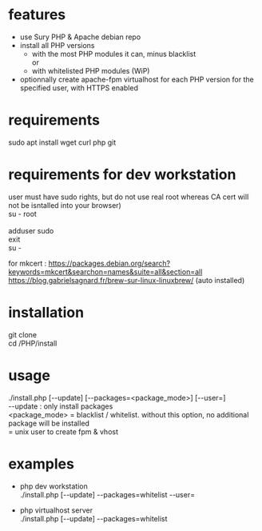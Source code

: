 # features
- use Sury PHP & Apache debian repo  
- install all PHP versions  
    - with the most PHP modules it can, minus blacklist  
    or  
    - with whitelisted PHP modules (WiP)
- optionnally create apache-fpm virtualhost for each PHP version for the specified user, with HTTPS enabled  
  
  
# requirements
sudo apt install wget curl php git  

# requirements for dev workstation
user must have sudo rights, but do not use real root whereas CA cert will not be isntalled into your browser)  
su - root  
    <root password>  
adduser <user> sudo  
exit  
su - <user>  


  
for mkcert :
https://packages.debian.org/search?keywords=mkcert&searchon=names&suite=all&section=all  
https://blog.gabrielsagnard.fr/brew-sur-linux-linuxbrew/ (auto installed)    

  
# installation
git clone <project>  
cd <project>/PHP/install  
  
  
# usage
./install.php [--update] [--packages=<package_mode>] [--user=<USER>]  
--update : only install packages  
<package_mode> = blacklist / whitelist. without this option, no additional package will be installed  
<USER> = unix user to create fpm & vhost  

# examples
- php dev workstation  
./install.php [--update] --packages=whitelist --user=<user>  
  
- php virtualhost server  
./install.php [--update] --packages=whitelist  
